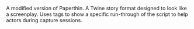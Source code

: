 A modified version of Paperthin. A Twine story format designed to look like a screenplay. Uses tags to show a specific run-through of the script to help actors during capture sessions.
